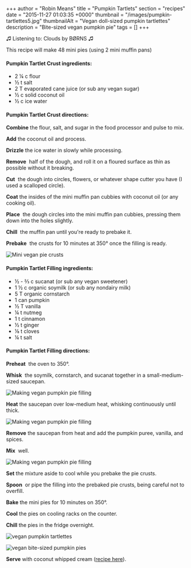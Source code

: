 +++
author = "Robin Means"
title = "Pumpkin Tartlets"
section = "recipes"
date = "2015-11-27 01:03:35 +0000"
thumbnail = "/images/pumpkin-tartlettes5.jpg"
thumbnailAlt = "Vegan doll-sized pumpkin tartlettes"
description = "Bite-sized vegan pumpkin pie"
tags = []
+++

♫&nbsp;Listening to: Clouds by BØRNS ♫



This recipe will make 48 mini pies (using 2 mini muffin pans)

#### Pumpkin Tartlet Crust ingredients:

- 2 ¼ c flour
- ½ t salt
- 2 T evaporated cane juice (or sub any vegan sugar)
- ½ c solid coconut oil
- ½ c ice water



#### Pumpkin Tartlet Crust directions:

**Combine** the flour, salt, and sugar in the food processor and pulse to mix.

**Add** the coconut oil and process.

**Drizzle** the ice water in slowly while processing.

**Remove** &nbsp;half of the dough, and roll it on a floured surface as thin as possible without it breaking.

**Cut** &nbsp;the dough into circles, flowers, or whatever shape cutter you have (I used a scalloped circle).

**Coat** the insides of the mini muffin pan cubbies with coconut oil (or any cooking oil).

**Place** &nbsp;the dough circles into the mini muffin pan cubbies, pressing them down into the holes slightly.

**Chill** &nbsp;the muffin pan until you're ready to prebake it.

**Prebake** &nbsp;the crusts for 10 minutes at 350° once the filling is ready.

![Mini vegan pie crusts](/images/pumpkin-tartlettes4.jpg)



#### Pumpkin Tartlet Filling ingredients:

- ½ - ⅔ c sucanat (or sub any vegan sweetener)
- 1 ½ c organic soymilk (or sub any nondairy milk)
- 5 T organic cornstarch
- 1 can pumpkin
- ½ T vanilla
- ¼ t nutmeg
- 1 t cinnamon
- ½ t ginger
- ⅛ t cloves
- ¼ t salt



#### Pumpkin Tartlet Filling directions:

**Preheat** &nbsp;the oven to 350°.

**Whisk** &nbsp;the soymilk, cornstarch, and sucanat together in a small-medium-sized saucepan.

![Making vegan pumpkin pie filling](/images/pumpkin-tartlettes1.jpg)

**Heat** the saucepan over low-medium heat, whisking continuously until thick.

![Making vegan pumpkin pie filling](/images/pumpkin-tartlettes2.jpg)

**Remove** the saucepan from heat and add the pumpkin puree, vanilla, and spices.

**Mix** &nbsp;well.

![Making vegan pumpkin pie filling](/images/pumpkin-tartlettes3.jpg)

**Set** the mixture aside to cool while you prebake the pie crusts.

**Spoon** &nbsp;or pipe the filling into the prebaked pie crusts, being careful not to overfill.

**Bake** the mini pies for 10 minutes on 350°.

**Cool** the pies on cooling racks on the counter.

**Chill** the pies in the fridge overnight.

![vegan pumpkin tartlettes](/images/pumpkin-tartlettes7.jpg)

![vegan bite-sized pumpkin pies](/images/pumpkin-tartlettes6.jpg)

**Serve** with coconut whipped cream ([recipe here](http://vegandollhouse.com/recipes/strawberry-shortcake-hors-d-eouvres)).

